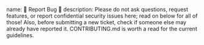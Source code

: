 name: 🐞 Report Bug 🐞
description: Please do not ask questions, request features, or report confidential security issues here; read on below for all of those! Also, before submitting a new ticket, check if someone else may already have reported it. CONTRIBUTING.md is worth a read for the current guidelines.
